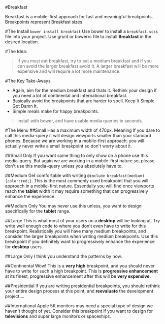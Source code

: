 #Breakfast

Breakfast is a mobile-first approach for fast and meaningful breakpoints.
Breakpoints represent Breakfast sizes.

#The Install
`bower install breakfast`
Use bower to install a `breakfast.scss` file into your project.  Use grunt or bowerrc file to install **Breakfast** in the desired location.

#The Idea:
> If you must eat breakfast, try to eat a medium breakfast and if you can avoid the larger breakfast avoid it.  A larger breakfast will be more expensive and will require a lot more maintenance.

#The Key Take-Aways
* Again, aim for the medium breakfast and thats it.  Rethink your design if you need a lot of continental and international breakfast.
* Basically avoid the breakpoints that are harder to spell. Keep It Simple Got Damn It.
* Simple meals make for happy breakpoints.

> Install with bower, and have usable media queries in seconds.

#The Menu
##Small
Has a maximum width of 470px.  Meaning If you dare to call this media-query it will design viewports smaller than your standard phones.
Because we are working in a mobile-first approach; you will actually never write a small breakpoint so don't worry about it.

##Small Only
If you want some thing to only show on a phone use this media-query.  But again we are working in a mobile-first nature so, please don't use this media-query unless you absolutely have to.

##Medium
Get comfortable with writing `@include breakfast(medium){color:red;}`.
This is the most commonly used breakpoint that you will approach in a mobile-first nature.  Essentially you will find once viewports reach the **tablet** width it may require something that can progressively enhance the experience.

##Medium Only
You may never use this unless, you want to design specifically for the **tablet** range.

##Large
This is what most of your users on a **desktop** will be looking at.  Try write well enough code to where you don't even have to write for this breakpoint.  Realistically you will have many medium breakpoints, and consider the larger breakpoints when writing medium breakpoints.
Use this breakpoint if you definitely want to progressively enhance the experience for **desktop** users.

##Large Only
I think you understand the patterns by now.

##Continental
Wow!  This is a **very high** breakpoint, and you should never have to write for such a high breakpoint.  This is **progressive enhancement** at its finest, progressive enhancement after this will be **very expensive**.

##Presidential
If you are writing presidential breakpoints, you should rethink your entire design process at this point, and **reevaluate** the development project....

##International
Apple 5K monitors may need a special type of design we haven't thought of yet.  Consider this breakpoint if you want to design for **televisions** and super large monitors or spaceships.
